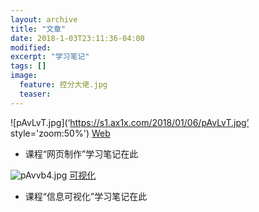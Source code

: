 ```yaml
---
layout: archive
title: "文章"
date: 2018-1-03T23:11:36-04:00
modified:
excerpt: "学习笔记"
tags: []
image: 
  feature: 控分大佬.jpg
  teaser:
---
```


![pAvLvT.jpg](‘https://s1.ax1x.com/2018/01/06/pAvLvT.jpg’ style='zoom:50%')
[Web](https://kannroy.github.io/posts/rwd/index)
- 课程“网页制作”学习笔记在此

![pAvvb4.jpg](https://s1.ax1x.com/2018/01/06/pAvvb4.jpg)
[可视化](https://kannroy.github.io/posts/infovis/index)
- 课程“信息可视化”学习笔记在此
